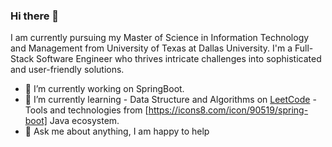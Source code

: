 ### Hi there 👋

I am currently pursuing my Master of Science in Information Technology and Management from University of Texas at Dallas University. I'm a Full-Stack Software Engineer who thrives intricate challenges into sophisticated and user-friendly solutions.

- 🔭 I’m currently working on SpringBoot.
- 🌱 I’m currently learning 
        - Data Structure and Algorithms on [LeetCode](https://leetcode.com/vivekmakani2112/) 
        - Tools and technologies from [https://icons8.com/icon/90519/spring-boot] Java ecosystem.
- 💬 Ask me about anything, I am happy to help


